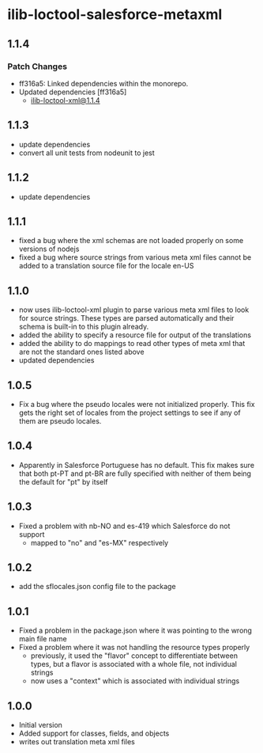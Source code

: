 # ilib-loctool-salesforce-metaxml

## 1.1.4

### Patch Changes

- ff316a5: Linked dependencies within the monorepo.
- Updated dependencies [ff316a5]
  - ilib-loctool-xml@1.1.4

## 1.1.3

- update dependencies
- convert all unit tests from nodeunit to jest

## 1.1.2

- update dependencies

## 1.1.1

- fixed a bug where the xml schemas are not loaded properly on some versions
  of nodejs
- fixed a bug where source strings from various meta xml files cannot be added
  to a translation source file for the locale en-US

## 1.1.0

- now uses ilib-loctool-xml plugin to parse various meta xml files to look for
  source strings. These types are parsed automatically and their schema is
  built-in to this plugin already.
- added the ability to specify a resource file for output of the translations
- added the ability to do mappings to read other types of meta xml that
  are not the standard ones listed above
- updated dependencies

## 1.0.5

- Fix a bug where the pseudo locales were not initialized properly.
  This fix gets the right set of locales from the project settings to
  see if any of them are pseudo locales.

## 1.0.4

- Apparently in Salesforce Portuguese has no default. This fix makes sure that
  both pt-PT and pt-BR are fully specified with neither of them being the default
  for "pt" by itself

## 1.0.3

- Fixed a problem with nb-NO and es-419 which Salesforce do not support
  - mapped to "no" and "es-MX" respectively

## 1.0.2

- add the sflocales.json config file to the package

## 1.0.1

- Fixed a problem in the package.json where it was pointing to the wrong main file name
- Fixed a problem where it was not handling the resource types properly
  - previously, it used the "flavor" concept to differentiate between types,
    but a flavor is associated with a whole file, not individual strings
  - now uses a "context" which is associated with individual strings

## 1.0.0

- Initial version
- Added support for classes, fields, and objects
- writes out translation meta xml files
